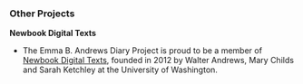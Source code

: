 ### Other Projects

__Newbook Digital Texts__

- The Emma B. Andrews Diary Project is proud to be a member of [Newbook Digital Texts](http://www.newbookdigitaltexts.org/), founded in 2012 by Walter Andrews, Mary Childs and Sarah Ketchley at the University of Washington.


